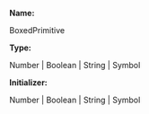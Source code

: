 **Name:**

BoxedPrimitive

**Type:**

Number | Boolean | String | Symbol

**Initializer:**

Number | Boolean | String | Symbol

